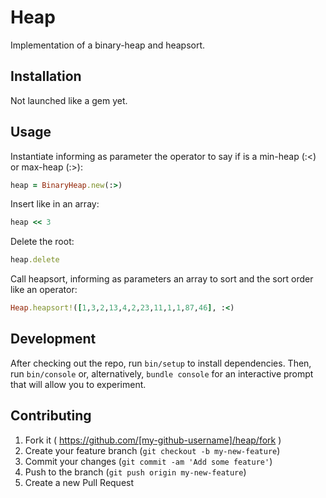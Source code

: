 # Heap
Implementation of a binary-heap and heapsort.

## Installation
Not launched like a gem yet.

## Usage
Instantiate informing as parameter the operator to say if is a min-heap (:<) or max-heap (:>):

```ruby
heap = BinaryHeap.new(:>)
```

Insert like in an array:

```ruby
heap << 3
```

Delete the root:

```ruby
heap.delete
```

Call heapsort, informing as parameters an array to sort and the sort order like an operator:

```ruby
Heap.heapsort!([1,3,2,13,4,2,23,11,1,1,87,46], :<)
```

## Development
After checking out the repo, run `bin/setup` to install dependencies. Then, run `bin/console` or, alternatively, `bundle console` for an interactive prompt that will allow you to experiment.

## Contributing
1. Fork it ( https://github.com/[my-github-username]/heap/fork )
2. Create your feature branch (`git checkout -b my-new-feature`)
3. Commit your changes (`git commit -am 'Add some feature'`)
4. Push to the branch (`git push origin my-new-feature`)
5. Create a new Pull Request
